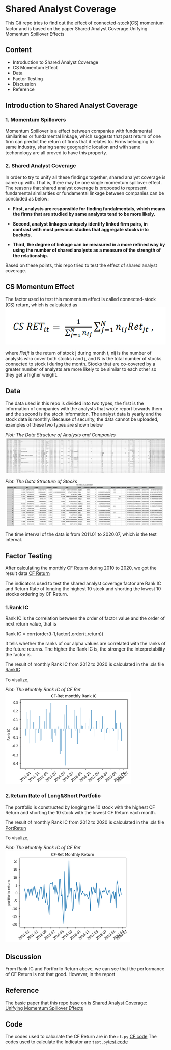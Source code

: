 # Shared Analyst Coverage
This Git repo tries to find out the effect of connected-stock(CS) momentum factor and is based on the paper Shared Analyst Coverage:Unifying Momentum Spillover Effects

## Content
* Introduction to Shared Analyst Coverage 
* CS Momentum Effect
* Data
* Factor Testing
* Discussion
* Reference

## Introduction to Shared Analyst Coverage
### 1. Momentum Spillovers
Momentum Spillover is a effect between companies with fundamental similarities or fundamental linkage, which suggests that past return of one firm can predict the return of firms that it relates to. Firms belonging to same industry, sharing same geographic location  and with same techonology are all proved to have this property. 

### 2. Shared Analyst Coverage
In order to try to unify all these findings together, shared analyst coverage is came up with. That is, there may be one single momentum spillover effect. The reasons that shared analyst coverage is propoesd to represent fundamental similarities or fundamental linkage between companies can be concluded as below:

* **First, analysts are responsible for finding fundalmentals, which means the firms that are studied by same analysts tend to be more likely.**

* **Second, analyst linkages uniquely identify linked firm pairs, in contrast with most previous studies that aggregate stocks into buckets.**

* **Third, the degree of linkage can be measured in a more refined way by using the number of shared analysts as a measure of the strength of the relationship.**

Based on these points, this repo tried to test the effect of shared analyst coverage.

## CS Momentum Effect
The factor used to test this momentum effect is called connected-stock (CS) return, which is calculated as 
![CF Formula](https://github.com/algo21-116010293/Assignment2/blob/main/Others/CS_RET.png)
 
where 𝑅𝑒𝑡𝑗𝑡 is the return of stock j during month t, nij is the number of analysts who cover both stocks i and j, and N is the total number of stocks connected to stock i during the month. Stocks that are co-covered by a greater number of analysts are more likely to be similar to each other so they get a higher weight.

## Data
The data used in this repo is divided into two types, the first is the information of companies with the analysts that wrote report towards them and the second is the stock information. The analyst data is yearly and the stock data is monthly. Because of security, the data cannot be uploaded, examples of these two types are shown below

*Plot: The Data Structure of Analysts and Companies*  
![AnalystTable](https://github.com/algo21-116010293/Assignment2/blob/main/Data/Analyst_Info.png) 

*Plot: The Data Structure of Stocks*  
![StockTable](https://github.com/algo21-116010293/Assignment2/blob/main/Data/Stock_Info.png) 

The time interval of the data is from 2011.01 to 2020.07, which is the test interval. 

## Factor Testing
After calculating the monthly CF Return during 2010 to 2020, we got the result data [CF Return](https://github.com/algo21-116010293/Assignment2/blob/main/CF_Ret.xls) 

The indicators used to test the shared analyst coverage factor are Rank IC and Return Rate of longing the highest 10 stock and shorting the lowest 10 stocks ordering by CF Return.

### 1.Rank IC 
Rank IC is the correlation between the order of factor value and the order of next return value, that is 

Rank IC = corr(order(t-1,factor),order(t,return)) 

It tells whether the ranks of our alpha values are correlated with the ranks of the future returns. The higher the Rank IC is, the stronger the interpretability the factor is. 

The result of monthly Rank IC from 2012 to 2020 is calculated in the .xls file [RankIC](https://github.com/algo21-116010293/Assignment2/blob/main/Testing%20Result/IC_result.xls)

To visulize, 

*Plot: The Monthly Rank IC of CF Ret*  
![Rank IC](https://github.com/algo21-116010293/Assignment2/blob/main/Testing%20Result/RankIC.png) 

### 2.Return Rate of Long&Short Portfolio
The portfolio is constructed by longing the 10 stock with the highest CF Return and shorting the 10 stock with the lowest CF Return each month.

The result of monthly Rank IC from 2012 to 2020 is calculated in the .xls file [PortRetun](https://github.com/algo21-116010293/Assignment2/blob/main/Testing%20Result/portRet_result.xls)

To visulize, 

*Plot: The Monthly Rank IC of CF Ret*  
![Port Return](https://github.com/algo21-116010293/Assignment2/blob/main/Testing%20Result/Return.png)

## Discussion
From Rank IC and Portforlio Return above, we can see that the performance of CF Return is not that good. However, in the report

## Reference
The basic paper that this repo base on is [Shared Analyst Coverage:
Unifying Momentum Spillover Effects](https://github.com/algo21-116010293/Assignment1/blob/main/Reference/20170531-申万宏源-申万宏源风险预算模型下的基金组合构建：配置风险，优选基金.pdf)

## Code
The codes used to calculate the CF Return are in the `cf.py` [CF code](https://github.com/algo21-116010293/Assignment1/blob/main/riskBudget.py) 
The codes used to calculate the Indicator are `test.py`[test code](https://github.com/algo21-116010293/Assignment1/blob/main/riskBudget.py) 
